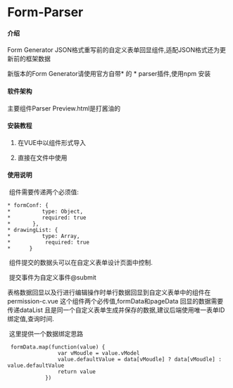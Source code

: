# Form-Parser

#### 介绍
Form Generator JSON格式重写前的自定义表单回显组件,适配JSON格式还为更新前的框架数据

新版本的Form Generator请使用官方自带* 的   * parser插件,使用npm 安装

#### 软件架构
主要组件Parser  Preview.html是打酱油的


#### 安装教程

1. 在VUE中以组件形式导入

2. 直接在文件中使用

   

#### 使用说明

​	组件需要传递两个必须值:

```
* formConf: {
*          type: Object,
*          required: true
*       },
* drawingList: {
*          type: Array,
*           required: true
*      }
```

​	组件提交的数据头可以在自定义表单设计页面中控制.

​	提交事件为自定义事件@submit 

​	表格数据回显以及行进行编辑操作时单行数据回显到自定义表单中的组件在permission-c.vue   这个组件两个必传值,formData和pageData  回显的数据需要传递dataList 且是同一个自定义表单生成并保存的数据,建议后端使用唯一表单ID绑定值,查询时间.

​	这里提供一个数据绑定思路

```
 formData.map(function(value) {
                var vMoudle = value.vModel
                value.defaultValue = data[vMoudle] ? data[vMoudle] : value.defaultValue
                return value
            })
```

